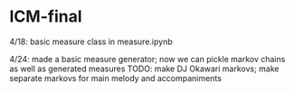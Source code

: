 # ICM-final

4/18: basic measure class in measure.ipynb

4/24: made a basic measure generator; now we can pickle markov chains as well as generated measures
TODO: make DJ Okawari markovs; make separate markovs for main melody and accompaniments